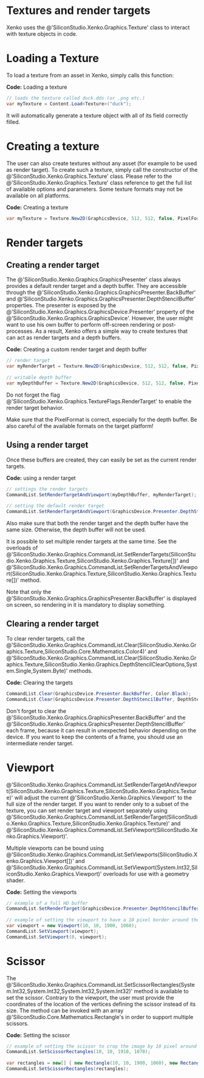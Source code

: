 # Textures and render targets

Xenko uses the @'SiliconStudio.Xenko.Graphics.Texture' class to interact with texture objects in code.

# Loading a Texture

To load a texture from an asset in Xenko, simply calls this function:

**Code:** Loading a texture

```cs
// loads the texture called duck.dds (or .png etc.)
var myTexture = Content.Load<Texture>("duck");
```


It will automatically generate a texture object with all of its field correctly filled.

# Creating a texture

The user can also create textures without any asset (for example to be used as render target). To create such a texture, simply call the constructor of the @'SiliconStudio.Xenko.Graphics.Texture' class. Please refer to the @'SiliconStudio.Xenko.Graphics.Texture' class reference to get the full list of available options and parameters. Some texture formats may not be available on all platforms.

**Code:** Creating a texture

```cs
var myTexture = Texture.New2D(GraphicsDevice, 512, 512, false, PixelFormat.R8G8B8A8_UNorm, TextureFlags.ShaderResource);
```


# Render targets

## Creating a render target

The @'SiliconStudio.Xenko.Graphics.GraphicsPresenter' class always provides a default render target and a depth buffer. They are accessible through the @'SiliconStudio.Xenko.Graphics.GraphicsPresenter.BackBuffer' and @'SiliconStudio.Xenko.Graphics.GraphicsPresenter.DepthStencilBuffer' properties. The presenter is exposed by the @'SiliconStudio.Xenko.Graphics.GraphicsDevice.Presenter' property of the @'SiliconStudio.Xenko.Graphics.GraphicsDevice'. However, the user might want to use his own buffer to perform off-screen rendering or post-processes. As a result, Xenko offers a simple way to create textures that can act as render targets and a depth buffers.

**Code:** Creating a custom render target and depth buffer

```cs
// render target
var myRenderTarget = Texture.New2D(GraphicsDevice, 512, 512, false, PixelFormat.R8G8B8A8_UNorm, TextureFlags.ShaderResource | TextureFlags.RenderTarget);
 
// writable depth buffer
var myDepthBuffer = Texture.New2D(GraphicsDevice, 512, 512, false, PixelFormat.D16_UNorm, TextureFlags.DepthStencil);
```


Do not forget the flag @'SiliconStudio.Xenko.Graphics.TextureFlags.RenderTarget' to enable the render target behavior.

Make sure that the PixelFormat is correct, especially for the depth buffer. Be also careful of the available formats on the target platform!

## Using a render target

Once these buffers are created, they can easily be set as the current render targets.

**Code:** using a render target

```cs
// settings the render targets
CommandList.SetRenderTargetAndViewport(myDepthBuffer, myRenderTarget);
 
// setting the default render target
CommandList.SetRenderTargetAndViewport(GraphicsDevice.Presenter.DepthStencilBuffer, GraphicsDevice.Presenter.BackBuffer);
```

Also make sure that both the render target and the depth buffer have the same size. Otherwise, the depth buffer will not be used.

It is possible to set multiple render targets at the same time. See the overloads of @'SiliconStudio.Xenko.Graphics.CommandList.SetRenderTargets(SiliconStudio.Xenko.Graphics.Texture,SiliconStudio.Xenko.Graphics.Texture[])' and @'SiliconStudio.Xenko.Graphics.CommandList.SetRenderTargetsAndViewport(SiliconStudio.Xenko.Graphics.Texture,SiliconStudio.Xenko.Graphics.Texture[])' method.

Note that only the @'SiliconStudio.Xenko.Graphics.GraphicsPresenter.BackBuffer' is displayed on screen, so rendering in it is mandatory to display something.

## Clearing a render target

To clear render targets, call the @'SiliconStudio.Xenko.Graphics.CommandList.Clear(SiliconStudio.Xenko.Graphics.Texture,SiliconStudio.Core.Mathematics.Color4)' and @'SiliconStudio.Xenko.Graphics.CommandList.Clear(SiliconStudio.Xenko.Graphics.Texture,SiliconStudio.Xenko.Graphics.DepthStencilClearOptions,System.Single,System.Byte)' methods.

**Code:** Clearing the targets

```cs
CommandList.Clear(GraphicsDevice.Presenter.BackBuffer, Color.Black);
CommandList.Clear(GraphicsDevice.Presenter.DepthStencilBuffer, DepthStencilClearOptions.DepthBuffer); // only clear the depth buffer
```


Don't forget to clear the @'SiliconStudio.Xenko.Graphics.GraphicsPresenter.BackBuffer' and the @'SiliconStudio.Xenko.Graphics.GraphicsPresenter.DepthStencilBuffer' each frame, because it can result in unexpected behavior depending on the device. If you want to keep the contents of a frame, you should use an intermediate render target.



# Viewport

@'SiliconStudio.Xenko.Graphics.CommandList.SetRenderTargetAndViewport(SiliconStudio.Xenko.Graphics.Texture,SiliconStudio.Xenko.Graphics.Texture)' will adjust the current @'SiliconStudio.Xenko.Graphics.Viewport' to the full size of the render target.
If you want to render only to a subset of the texture, you can set render target and viewport separately using @'SiliconStudio.Xenko.Graphics.CommandList.SetRenderTarget(SiliconStudio.Xenko.Graphics.Texture,SiliconStudio.Xenko.Graphics.Texture)' and @'SiliconStudio.Xenko.Graphics.CommandList.SetViewport(SiliconStudio.Xenko.Graphics.Viewport)'.

Multiple viewports can be bound using @'SiliconStudio.Xenko.Graphics.CommandList.SetViewports(SiliconStudio.Xenko.Graphics.Viewport[])' and @'SiliconStudio.Xenko.Graphics.CommandList.SetViewport(System.Int32,SiliconStudio.Xenko.Graphics.Viewport)' overloads for use with a geometry shader.

**Code:** Setting the viewports

```cs
// example of a full HD buffer
CommandList.SetRenderTarget(GraphicsDevice.Presenter.DepthStencilBuffer, GraphicsDevice.Presenter.BackBuffer); // no viewport set
 
// example of setting the viewport to have a 10 pixel border around the image in a full hd buffer (1920x1080)
var viewport = new Viewport(10, 10, 1900, 1060);
CommandList.SetViewport(viewport);
CommandList.SetViewport(0, viewport);
```


# Scissor

The @'SiliconStudio.Xenko.Graphics.CommandList.SetScissorRectangles(System.Int32,System.Int32,System.Int32,System.Int32)' method is available to set the scissor. Contrary to the viewport, the user must provide the coordinates of the location of the vertices defining the scissor instead of its size. The method can be invoked with an array @'SiliconStudio.Core.Mathematics.Rectangle's in order to support multiple scissors.

**Code:** Setting the scissor

```cs
// example of setting the scissor to crop the image by 10 pixel around it in a full hd buffer (1920x1080)
CommandList.SetScissorRectangles(10, 10, 1910, 1070);
 
var rectangles = new[] { new Rectangle(10, 10, 1900, 1060), new Rectangle(0, 0, 256, 256) };
CommandList.SetScissorRectangles(rectangles);
```

